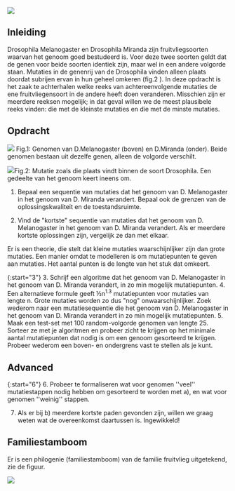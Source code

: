 ![](Fruitvliegen2.jpg)

## Inleiding

Drosophila Melanogaster en Drosophila Miranda zijn fruitvliegsoorten waarvan het genoom goed bestudeerd is. Voor deze twee soorten geldt dat de genen  voor beide soorten identiek zijn, maar wel in een andere volgorde staan. Mutaties in de genenrij van de Drosophila vinden alleen plaats doordat subrijen ervan in hun geheel omkeren (fig.2 ). In deze opdracht is het zaak te achterhalen welke reeks van achtereenvolgende mutaties de ene fruitvliegensoort in de andere heeft doen veranderen. Misschien zijn er meerdere reeksen mogelijk; in dat geval willen we de meest plausibele reeks vinden: die met de kleinste mutaties en die met de minste mutaties.

## Opdracht

![](tweegenomen.gif) Fig.1: Genomen van D.Melanogaster (boven) en D.Miranda (onder). Beide genomen bestaan uit dezelfe genen, alleen de volgorde verschilt.

![](mutatie.gif)Fig.2: Mutatie zoals die plaats vindt binnen de soort Drosophila. Een gedeelte van het genoom keert ineens om.

1. Bepaal een sequentie van mutaties dat het genoom van D. Melanogaster in het genoom van D. Miranda verandert. Bepaal ook de grenzen van de oplossingskwaliteit en de toestandsruimte.


2. Vind de "kortste" sequentie van mutaties dat het genoom van D. Melanogaster in het genoom van D. Miranda verandert. Als er meerdere kortste oplossingen zijn, vergelijk ze dan met elkaar.

Er is een theorie, die stelt dat kleine mutaties waarschijnlijker zijn dan grote mutaties. Een manier omdat te modelleren is om mutatiepunten te geven aan mutaties. Het aantal punten is de lengte van het stuk dat omkeert.

{:start="3"}
3. Schrijf een algoritme dat het genoom van D. Melanogaster in het genoom van D. Miranda verandert, in zo min mogelijk mutatiepunten.
4. Een alternatieve formule geeft ½n<sup>1.3</sup> mutatiepunten voor mutaties van lengte n. Grote mutaties worden zo dus "nog" onwaarschijnlijker. Zoek wederom naar een mutatiesequentie die het genoom van D. Melanogaster in het genoom van D. Miranda verandert in zo min mogelijk mutatiepunten.
5. Maak een test-set met 100 random-volgorde genomen van lengte 25. Sorteer ze met je algoritmen en probeer zicht te krijgen op het minimale aantal mutatiepunten dat nodig is om een genoom gesorteerd te krijgen. Probeer wederom een boven- en ondergrens vast te stellen als je kunt.

## Advanced

{:start="6"}
6. Probeer te formaliseren wat voor genomen ''veel'' mutatiestappen nodig hebben om gesorteerd te worden met a), en wat voor genomen ''weinig'' stappen.

7. Als er bij b) meerdere kortste paden gevonden zijn, willen we graag weten wat de overeenkomst daartussen is. Ingewikkeld!

## Familiestamboom

Er is een philogenie (familiestamboom) van de familie fruitvlieg uitgetekend, zie de figuur.

![](Philo.jpg)
